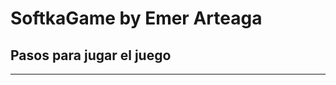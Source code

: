 # SoftkaGame by Emer Arteaga


Pasos para jugar el juego
----------------------------------------
---------------------------------------
